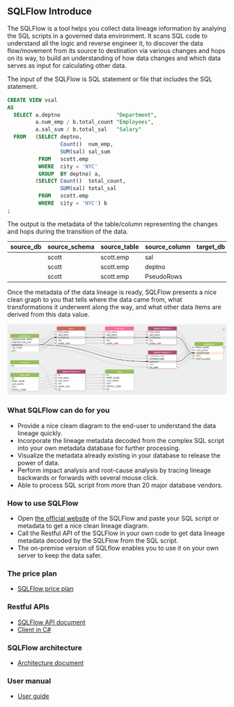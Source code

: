 ## SQLFlow Introduce

The SQLFlow is a tool helps you collect data lineage information by analying the SQL scripts
in a governed data environment. It scans SQL code to understand all the logic and reverse engineer it, 
to discover the data flow/movement from its source to destination via various changes and hops on its way, 
to build an understanding of how data changes and which data serves as input for calculating other data. 

The input of the SQLFlow is SQL statement or file that includes the SQL statement.
```sql
CREATE VIEW vsal 
AS 
  SELECT a.deptno                  "Department", 
         a.num_emp / b.total_count "Employees", 
         a.sal_sum / b.total_sal   "Salary" 
  FROM   (SELECT deptno, 
                 Count()  num_emp, 
                 SUM(sal) sal_sum 
          FROM   scott.emp 
          WHERE  city = 'NYC' 
          GROUP  BY deptno) a, 
         (SELECT Count()  total_count, 
                 SUM(sal) total_sal 
          FROM   scott.emp 
          WHERE  city = 'NYC') b 
;
```

The output is the metadata of the table/column representing the changes and hops during the transition of the data.

|source_db|source_schema|source_table|source_column	|target_db|target_schema|target_table|target_column|relation_type|effectType  |
|---------|-------------|------------| -------------| --------| ------------|------------|-------------|-------------| -----------|
|         |scott        |scott.emp	 |sal			|         |             |vsal	     |"Salary"	   |fdd	         |create_view|
|         |scott        |scott.emp	 |deptno		|         |             |vsal	     |"Department" |fdd	         |create_view|
|         |scott	    |scott.emp	 |PseudoRows	|         |         	|vsal	     |"Employees"  |frd          |create_view|


Once the metadata of the data lineage is ready, SQLFlow presents a nice clean graph to you that tells
where the data came from, what transformations it underwent along the way, 
and what other data items are derived from this data value.

![SQLFlow Introduce](images/sqlflow_introduce1.png)

### What SQLFlow can do for you
- Provide a nice cleam diagram to the end-user to understand the data lineage quickly.
- Incorporate the lineage metadata decoded from the complex SQL script into your own metadata database for further processing.
- Visualize the metadata already existing in your database to release the power of data.
- Perform impact analysis and root-cause analysis by tracing lineage backwards or forwards with several mouse click.
- Able to process SQL script from more than 20 major database vendors.

### How to use SQLFlow
- Open [the official website](https://gudusoft.com/sqlflow/#/) of the SQLFlow and paste your SQL script or metadata to get a nice clean lineage diagram.
- Call the Restful API of the SQLFlow in your own code to get data lineage metadata decoded by the SQLFlow from the SQL script.
- The on-premise version of SQLflow enables you to use it on your own server to keep the data safer.


### The price plan
- [SQLFlow price plan](https://gudusoft.com)

### Restful APIs
- [SQLFlow API document](https://github.com/sqlparser/sqlflow_public/blob/master/api/sqlflow_api.md)
- [Client in C#](https://github.com/sqlparser/sqlflow_public/tree/master/api/client/csharp)

### SQLFlow architecture
- [Architecture document](sqlflow_architecture.md)

### User manual
- [User guide](sqlflow_guide.md)
